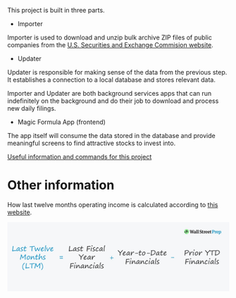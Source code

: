 This project is built in three parts.

- Importer

Importer is used to download and unzip bulk archive ZIP files of public companies from the [U.S. Securities and Exchange Commision website](https://www.sec.gov/edgar/sec-api-documentation).

- Updater

Updater is responsible for making sense of the data from the previous step. It establishes a connection to a local database and stores relevant data.

Importer and Updater are both background services apps that can run indefinitely on the background and do their job to download and process new daily filings.

- Magic Formula App (frontend)

The app itself will consume the data stored in the database and provide meaningful screens to find attractive stocks to invest into.

[Useful information and commands for this project](Magic%20Formula%20App/Shared/README.md)

# Other information

How last twelve months operating income is calculated according to [this website](https://www.wallstreetprep.com/knowledge/last-twelve-months-ltm/).

![alt text](Magic%20Formula%20App/Images/Last-Twelve-Months-LTM-Formula.jpg)
